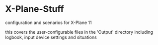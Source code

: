 # X-Plane-Stuff

configuration and scenarios for X-Plane 11

this covers the user-configurable files in the 'Output' directory including logbook, input device settings and situations